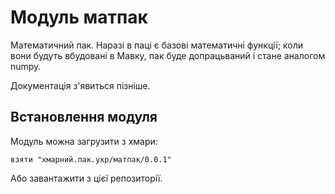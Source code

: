 # Модуль матпак
Математичний пак. Наразі в паці є базові математичні функції; коли вони будуть вбудовані в Мавку, пак буде допрацьваний і стане аналогом numpy.

Документація з'явиться пізніше.

## Встановлення модуля
Модуль можна загрузити з хмари:

`взяти "хмарний.пак.укр/матпак/0.0.1"`

Або завантажити з цієї репозиторії.

